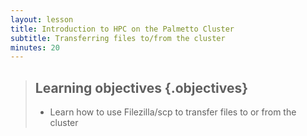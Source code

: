 ```yaml
---
layout: lesson
title: Introduction to HPC on the Palmetto Cluster
subtitle: Transferring files to/from the cluster
minutes: 20
---
```


> ## Learning objectives {.objectives}
> * Learn how to use Filezilla/scp to transfer files
    to or from the cluster


